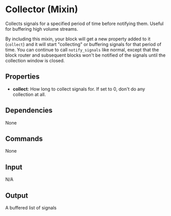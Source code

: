 Collector (Mixin)
===========

Collects signals for a specified period of time before notifying them. Useful for buffering high volume streams.

By including this mixin, your block will get a new property added to it (`collect`) and it will start "collecting" or buffering signals for that period of time. You can continue to call `notify_signals` like normal, except that the block router and subsequent blocks won't be notified of the signals until the collection window is closed.

Properties
--------------

-   **collect**: How long to collect signals for. If set to 0, don't do any collection at all.

Dependencies
----------------
None

Commands
----------------
None

Input
-------
N/A

Output
---------
A buffered list of signals
